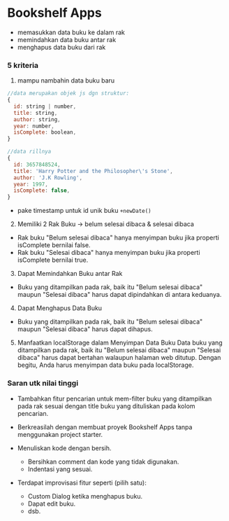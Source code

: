 # Bookshelf Apps
- memasukkan data buku ke dalam rak 
- memindahkan data buku antar rak 
- menghapus data buku dari rak 

### 5 kriteria
1. mampu nambahin data buku baru 
```javaScript
//data merupakan objek js dgn struktur: 
{
  id: string | number,
  title: string,
  author: string,
  year: number,
  isComplete: boolean,
}

//data rillnya
{
  id: 3657848524,
  title: 'Harry Potter and the Philosopher\'s Stone',
  author: 'J.K Rowling',
  year: 1997,
  isComplete: false,
}
```
- pake timestamp untuk id unik buku `+newDate()`

2. Memiliki 2 Rak Buku -> belum selesai dibaca & selesai dibaca 
- Rak buku "Belum selesai dibaca" hanya menyimpan buku jika properti isComplete bernilai false.
- Rak buku "Selesai dibaca" hanya menyimpan buku jika properti isComplete bernilai true.

3. Dapat Memindahkan Buku antar Rak
- Buku yang ditampilkan pada rak, baik itu "Belum selesai dibaca" maupun "Selesai dibaca" harus dapat dipindahkan di antara keduanya.

4. Dapat Menghapus Data Buku
- Buku yang ditampilkan pada rak, baik itu "Belum selesai dibaca" maupun "Selesai dibaca" harus dapat dihapus.

5. Manfaatkan localStorage dalam Menyimpan Data Buku
Data buku yang ditampilkan pada rak, baik itu "Belum selesai dibaca" maupun "Selesai dibaca" harus dapat bertahan walaupun halaman web ditutup.
Dengan begitu, Anda harus menyimpan data buku pada localStorage.

### Saran utk nilai tinggi
- Tambahkan fitur pencarian untuk mem-filter buku yang ditampilkan pada rak sesuai dengan title buku yang dituliskan pada kolom pencarian.

- Berkreasilah dengan membuat proyek Bookshelf Apps tanpa menggunakan project starter.

- Menuliskan kode dengan bersih.
    - Bersihkan comment dan kode yang tidak digunakan.
    - Indentasi yang sesuai.

- Terdapat improvisasi fitur seperti (pilih satu): 
    - Custom Dialog ketika menghapus buku.
    - Dapat edit buku.
    - dsb.